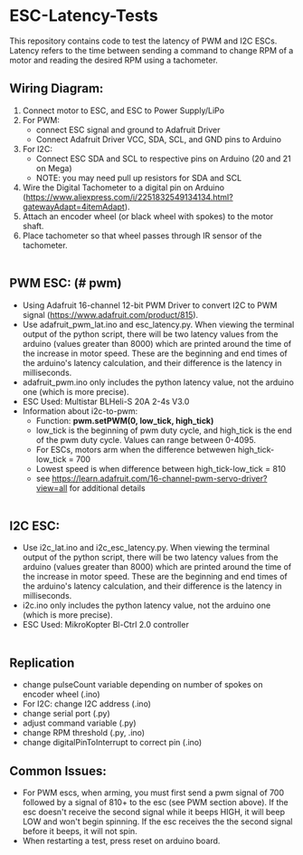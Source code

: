 # ESC-Latency-Tests

This repository contains code to test the latency of PWM and I2C ESCs. Latency refers to the time between sending a command to change RPM of a motor and reading the desired RPM using a tachometer.

## Wiring Diagram:
1. Connect motor to ESC, and ESC to Power Supply/LiPo
2. For PWM:
    - connect ESC signal and ground to Adafruit Driver 
    - Connect Adafruit Driver VCC, SDA, SCL, and GND pins to Arduino
3. For I2C:
    - Connect ESC SDA and SCL to respective pins on Arduino (20 and 21 on Mega)
    - NOTE: you may need pull up resistors for SDA and SCL
4. Wire the Digital Tachometer to a digital pin on Arduino (https://www.aliexpress.com/i/2251832549134134.html?gatewayAdapt=4itemAdapt).
5. Attach an encoder wheel (or black wheel with spokes) to the motor shaft.
6. Place tachometer so that wheel passes through IR sensor of the tachometer.
<br><br>

## PWM ESC: (# pwm)
- Using Adafruit 16-channel 12-bit PWM Driver to convert I2C to PWM signal (https://www.adafruit.com/product/815).
- Use adafruit_pwm_lat.ino and esc_latency.py. When viewing the terminal output of the python script, there will be two latency values from the arduino (values greater than 8000) which are printed around the time of the increase in motor speed. These are the beginning and end times of the arduino's latency calculation, and their difference is the latency in milliseconds.
- adafruit_pwm.ino only includes the python latency value, not the arduino one (which is more precise).
- ESC Used: Multistar BLHeli-S 20A 2-4s V3.0
- Information about i2c-to-pwm:
    - Function: **pwm.setPWM(0, low_tick, high_tick)** 
    - low_tick is the beginning of pwm duty cycle, and high_tick is the end of the pwm duty cycle. Values can range between 0-4095. 
    - For ESCs, motors arm when the difference betwewen high_tick-low_tick = 700
    - Lowest speed is when difference between high_tick-low_tick = 810
    - see https://learn.adafruit.com/16-channel-pwm-servo-driver?view=all for additional details 
<br><br>

## I2C ESC: 
- Use i2c_lat.ino and i2c_esc_latency.py. When viewing the terminal output of the python script, there will be two latency values from the arduino (values greater than 8000) which are printed around the time of the increase in motor speed. These are the beginning and end times of the arduino's latency calculation, and their difference is the latency in milliseconds.
- i2c.ino only includes the python latency value, not the arduino one (which is more precise).
- ESC Used: MikroKopter Bl-Ctrl 2.0 controller
<br><br>

## Replication 
- change pulseCount variable depending on number of spokes on encoder wheel (.ino)
- For I2C: change I2C address (.ino)
- change serial port (.py)
- adjust command variable (.py)
- change RPM threshold (.py, .ino)
- change digitalPinToInterrupt to correct pin (.ino)

## Common Issues:
- For PWM escs, when arming, you must first send a pwm signal of 700 followed by a signal of 810+ to the esc (see PWM section above). If the esc doesn't receive the second signal while it beeps HIGH, it will beep LOW and won't begin spinning. If the esc receives the the second signal before it beeps, it will not spin.
- When restarting a test, press reset on arduino board.